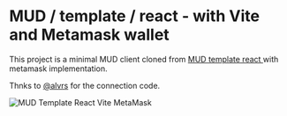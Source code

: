 # MUD / template / react - with Vite and Metamask wallet

This project is a minimal MUD client cloned from [MUD template react ](https://github.com/latticexyz/mud/tree/main/templates/react) with metamask implementation.

Thnks to [@alvrs](https://github.com/alvrs) for the connection code.



![MUD Template React Vite MetaMask](https://arweave.net/CeWARM5Grwvr5cHRHrldDng4Wl9ATWDO0grwmW3Z5Gg)
